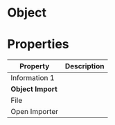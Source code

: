 # Object


# Properties


| Property | Description| 
| -------- | -----------|
| Information 1 |  |
| **Object Import** |  |
| File |  |
| Open Importer |  |





